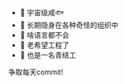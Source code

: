 
<!--
**sdutwsl/sdutwsl** is a ✨ _special_ ✨ repository because its `README.md` (this file) appears on your GitHub profile.

Here are some ideas to get you started:

- 🔭 I’m currently working on ...
- 🌱 I’m currently learning ...
- 👯 I’m looking to collaborate on ...
- 🤔 I’m looking for help with ...
- 💬 Ask me about ...
- 📫 How to reach me: ...
- 😄 Pronouns: ...
- ⚡ Fun fact: ...
-->


- 🔭 宇宙级咸🐟
- 🌱 长期隐身在各种奇怪的组织中
- 🚀 啥语言都不会
- 🙏 老希望工程了
- 🚮 也是一名青结工

争取每天commit!
